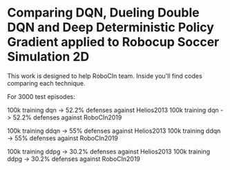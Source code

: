 # Comparing DQN, Dueling Double DQN and Deep Deterministic Policy Gradient applied to Robocup Soccer Simulation 2D

This work is designed to help RoboCIn team.
Inside you'll find codes comparing each technique.

For 3000 test episodes:

100k training dqn -> 52.2% defenses against Helios2013
100k training dqn -> 52.2% defenses against RoboCIn2019

100k training ddqn -> 55% defenses against Helios2013
100k training ddqn -> 55% defenses against RoboCIn2019

100k training ddpg -> 30.2% defenses against Helios2013
100k training ddpg -> 30.2% defenses against RoboCIn2019


